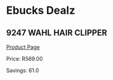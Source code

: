 
# Ebucks Dealz
## 9247 WAHL HAIR CLIPPER
[Product Page](https://www.ebucks.com/web/shop/productSelected.do?prodId=1191152181&catId=375509364)

Price: R569.00

Savings: 61.0


	